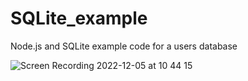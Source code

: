 # SQLite_example
Node.js and SQLite example code for a users database

![Screen Recording 2022-12-05 at 10 44 15](https://user-images.githubusercontent.com/93327024/205605778-6eb103ac-c666-49ad-8332-337c8dde854b.gif)
